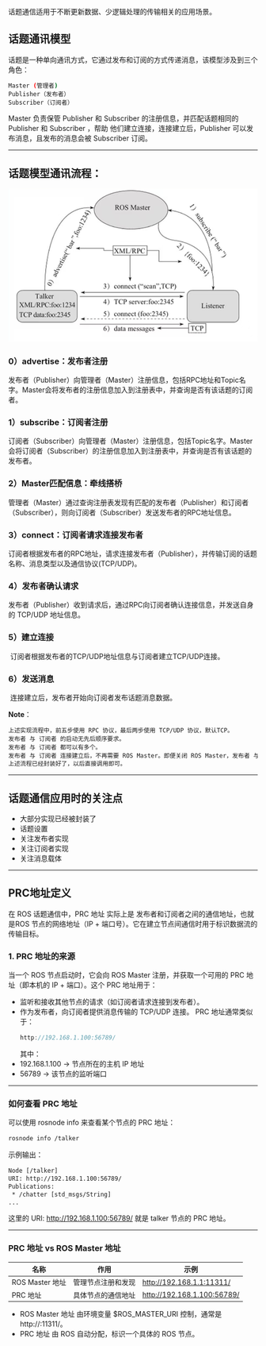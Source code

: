 话题通信适用于不断更新数据、少逻辑处理的传输相关的应用场景。
## 话题通讯模型
话题是一种单向通讯方式，它通过发布和订阅的方式传递消息，该模型涉及到三个角色：
``` bash
Master (管理者)
Publisher（发布者）
Subscriber（订阅者）
```
Master 负责保管 Publisher 和 Subscriber 的注册信息，并匹配话题相同的 Publisher 和 Subscriber ，帮助 他们建立连接，连接建立后，Publisher 可以发布消息，且发布的消息会被 Subscriber 订阅。

---

## 话题模型通讯流程：

![alt text](image.png)

### 0）advertise：发布者注册
​ 发布者（Publisher）向管理者（Master）注册信息，包括RPC地址和Topic名字。Master会将发布者的注册信息加入到注册表中，并查询是否有该话题的订阅者。

### 1）subscribe：订阅者注册
​ 订阅者（Subscriber）向管理者（Master）注册信息，包括Topic名字。Master会将订阅者（Subscriber）的注册信息加入到注册表中，并查询是否有该话题的发布者。

### 2）Master匹配信息：牵线搭桥
​ 管理者（Master）通过查询注册表发现有匹配的发布者（Publisher）和订阅者（Subscriber），则向订阅者（Subscriber）发送发布者的RPC地址信息。

### 3）connect：订阅者请求连接发布者
​ 订阅者根据发布者的RPC地址，请求连接发布者（Publisher），并传输订阅的话题名称、消息类型以及通信协议(TCP/UDP)。

### 4）发布者确认请求

发布者（Publisher）收到请求后，通过RPC向订阅者确认连接信息，并发送自身的 TCP/UDP 地址信息。

### 5）建立连接

​ 订阅者根据发布者的TCP/UDP地址信息与订阅者建立TCP/UDP连接。

### 6）发送消息
​ 连接建立后，发布者开始向订阅者发布话题消息数据。

**Note**：
``` bash
上述实现流程中，前五步使用 RPC 协议，最后两步使用 TCP/UDP 协议，默认TCP。
发布者 与 订阅者 的启动无先后顺序要求。
发布者 与 订阅者 都可以有多个。
发布者 与 订阅者 连接建立后，不再需要 ROS Master。即便关闭 ROS Master，发布者 与 订阅者 照常通信。不过不会再有新的发布者 与 订阅者加入。
上述流程已经封装好了，以后直接调用即可。
```
---

## 话题通信应用时的关注点
- 大部分实现已经被封装了
- 话题设置
- 关注发布者实现
- 关注订阅者实现
- 关注消息载体
---
## PRC地址定义
在 ROS 话题通信中，PRC 地址 实际上是 发布者和订阅者之间的通信地址，也就是ROS 节点的网络地址（IP + 端口号）。它在建立节点间通信时用于标识数据流的传输目标。
### 1. PRC 地址的来源
当一个 ROS 节点启动时，它会向 ROS Master 注册，并获取一个可用的 PRC 地址（即本机的 IP + 端口）。这个 PRC 地址用于：
- 监听和接收其他节点的请求（如订阅者请求连接到发布者）。
- 作为发布者，向订阅者提供消息传输的 TCP/UDP 连接。
PRC 地址通常类似于：
    ``` cpp
    http://192.168.1.100:56789/
    ```
    其中：
- 192.168.1.100 → 节点所在的主机 IP 地址
- 56789 → 该节点的监听端口
---

### 如何查看 PRC 地址
可以使用 rosnode info 来查看某个节点的 PRC 地址：

``` sh
rosnode info /talker
```
示例输出：

```less
Node [/talker]
URI: http://192.168.1.100:56789/
Publications:
 * /chatter [std_msgs/String]
...
```
这里的 URI: http://192.168.1.100:56789/ 就是 talker 节点的 PRC 地址。

---

### PRC 地址 vs ROS Master 地址
| 名称	| 作用	| 示例 |
|-------|------|------|
| ROS Master 地址	|管理节点注册和发现	|http://192.168.1.1:11311/ |
|PRC 地址	|具体节点的通信地址	|http://192.168.1.100:56789/|

- ROS Master 地址 由环境变量 $ROS_MASTER_URI 控制，通常是 http://<master-ip>:11311/。
- PRC 地址 由 ROS 自动分配，标识一个具体的 ROS 节点。
